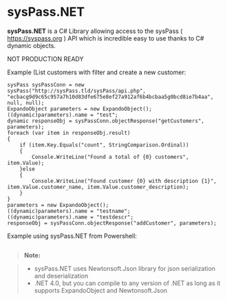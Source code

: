 # sysPass.NET
**sysPass.NET** is a C# Library allowing access to the sysPass ( https://syspass.org ) API which is incredible easy to use thanks to C# dynamic objects.

NOT PRODUCTION READY

Example (List customers with filter and create a new customer:
```
sysPass sysPassConn = new sysPass("http://sysPass.tld/sysPass/api.php", "ecbacg9d9c65c957a7h10d83dfe675e8ef27a912af6b4bcbaa5g0bcd8ie7b4aa", null, null);
ExpandoObject parameters = new ExpandoObject();
((dynamic)parameters).name = "test";
dynamic responseObj = sysPassConn.objectResponse("getCustomers", parameters);
foreach (var item in responseObj.result)
{
    if (item.Key.Equals("count", StringComparison.Ordinal))
    {
        Console.WriteLine("Found a total of {0} customers", item.Value);
    }else
    {
        Console.WriteLine("Found customer {0} with description {1}", item.Value.customer_name, item.Value.customer_description);
    }
}
parameters = new ExpandoObject();
((dynamic)parameters).name = "testname";
((dynamic)parameters).name = "testdescr";
responseObj = sysPassConn.objectResponse("addCustomer", parameters);
```

Example using sysPass.NET from Powershell:
```

```

> **Note:**

> - sysPass.NET uses Newtonsoft.Json library for json serialization and deserialization
> - .NET 4.0, but you can compile to any version of .NET as long as it supports ExpandoObject and Newtonsoft.Json 